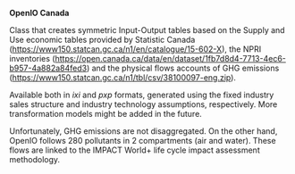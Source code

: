 **OpenIO Canada**

Class that creates symmetric Input-Output tables based on the Supply and Use economic tables provided by Statistic
Canada (https://www150.statcan.gc.ca/n1/en/catalogue/15-602-X), the NPRI inventories 
(https://open.canada.ca/data/en/dataset/1fb7d8d4-7713-4ec6-b957-4a882a84fed3)
and the physical flows accounts of GHG emissions (https://www150.statcan.gc.ca/n1/tbl/csv/38100097-eng.zip).

Available both in _ixi_ and _pxp_ formats, generated using the fixed industry sales structure and industry technology 
assumptions, respectively. More transformation models might be added in the future.

Unfortunately, GHG emissions are not disaggregated. On the other hand, OpenIO follows 280 pollutants
in 2 compartments (air and water). These flows are linked to the IMPACT World+ life cycle impact assessment methodology.